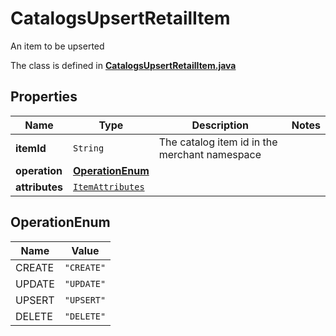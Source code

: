 

# CatalogsUpsertRetailItem

An item to be upserted

The class is defined in **[CatalogsUpsertRetailItem.java](../../src/main/java/org/openapitools/model/CatalogsUpsertRetailItem.java)**

## Properties

Name | Type | Description | Notes
------------ | ------------- | ------------- | -------------
**itemId** | `String` | The catalog item id in the merchant namespace | 
**operation** | [**OperationEnum**](#OperationEnum) |  | 
**attributes** | [`ItemAttributes`](ItemAttributes.md) |  | 


## OperationEnum

Name | Value
---- | -----
CREATE | `"CREATE"`
UPDATE | `"UPDATE"`
UPSERT | `"UPSERT"`
DELETE | `"DELETE"`



